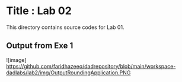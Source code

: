 # Title : Lab 02

This directory contains source codes for Lab 01.

## Output from Exe 1

![image]
https://github.com/faridhazeeq/dadrepository/blob/main/workspace-dadlabs/lab2/img/OutputRoundingApplication.PNG
